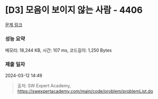# [D3] 모음이 보이지 않는 사람 - 4406 

[문제 링크](https://swexpertacademy.com/main/code/problem/problemDetail.do?contestProbId=AWNcD_66pUEDFAV8) 

### 성능 요약

메모리: 18,244 KB, 시간: 107 ms, 코드길이: 1,250 Bytes

### 제출 일자

2024-03-12 14:49



> 출처: SW Expert Academy, https://swexpertacademy.com/main/code/problem/problemList.do
